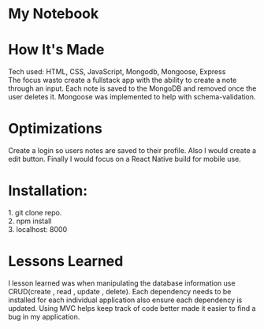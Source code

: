 <div id="header" >
 <h1  class="heading-element" dir="auto">My Notebook</h1>
</div>

<div id="header" >
 <h1 class="heading-element" dir="auto">How It's Made</h1>
 Tech used: HTML, CSS, JavaScript, Mongodb, Mongoose,  Express<br/>
 The focus wasto create a fullstack app with the ability to create a note through an input. Each note is saved to the MongoDB and removed once the
 user deletes it. Mongoose was implemented to help with schema-validation.
</div>


<div id="header" >
 <h1 class="heading-element" dir="auto">Optimizations</h1>
 Create a login so users notes are saved to their profile. Also I would create a edit button. Finally I would focus on
 a React Native build for mobile use.
</div>

<div id="header" >
 <h1 class="heading-element" dir="auto">Installation:</h1>
 1. git clone repo.<br/>
2. npm install<br/>
3. localhost: 8000
</div>

<div id="header">
 <h1 class="heading-element" dir="auto">Lessons Learned</h1>
 I lesson learned was when manipulating the database information use CRUD(create , read , update , delete).
 Each dependency needs to be installed for each individual application also ensure each dependency is updated.
 Using MVC helps keep track of code better made it easier to find a bug in my application.
</div>
